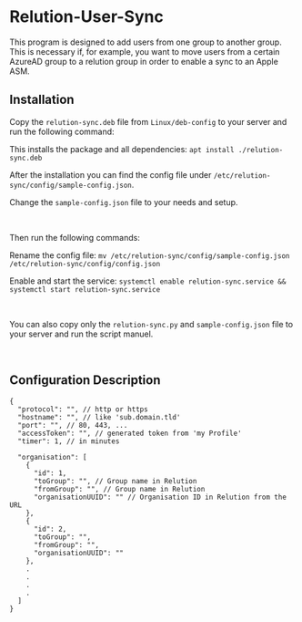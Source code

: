 # Relution-User-Sync

This program is designed to add users from one group to another group. This is necessary if, for example, you want to move users from a certain AzureAD group to a relution group in order to enable a sync to an Apple ASM.

## Installation
Copy the `relution-sync.deb` file from `Linux/deb-config` to your server and run the following command:

This installs the package and all dependencies: `apt install ./relution-sync.deb`

After the installation you can find the config file under `/etc/relution-sync/config/sample-config.json`.

Change the `sample-config.json` file to your needs and setup.

<br>

Then run the following commands:

Rename the config file: `mv /etc/relution-sync/config/sample-config.json /etc/relution-sync/config/config.json`

Enable and start the service: `systemctl enable relution-sync.service && systemctl start relution-sync.service`

<br>

You can also copy only the `relution-sync.py` and `sample-config.json` file to your server and run the script manuel.

<br>

## Configuration Description

```
{
  "protocol": "", // http or https
  "hostname": "", // like 'sub.domain.tld'
  "port": "", // 80, 443, ...
  "accessToken": "", // generated token from 'my Profile'
  "timer": 1, // in minutes

  "organisation": [
    {
      "id": 1,
      "toGroup": "", // Group name in Relution
      "fromGroup": "", // Group name in Relution
      "organisationUUID": "" // Organisation ID in Relution from the URL
    },
    {
      "id": 2,
      "toGroup": "",
      "fromGroup": "",
      "organisationUUID": ""
    },
    .
    .
    .
    .
  ]
}
```
